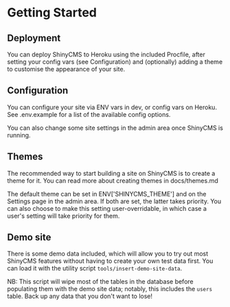 # Getting Started

## Deployment

You can deploy ShinyCMS to Heroku using the included Procfile, after setting
your config vars (see Configuration) and (optionally) adding a theme to
customise the appearance of your site.


## Configuration

You can configure your site via ENV vars in dev, or config vars on Heroku. See
.env.example for a list of the available config options.

You can also change some site settings in the admin area once ShinyCMS is
running.


## Themes

The recommended way to start building a site on ShinyCMS is to create a theme
for it. You can read more about creating themes in docs/themes.md

The default theme can be set in ENV['SHINYCMS_THEME'] and on the Settings page
in the admin area. If both are set, the latter takes priority. You can also
choose to make this setting user-overridable, in which case a user's setting
will take priority for them.


## Demo site

There is some demo data included, which will allow you to try out most ShinyCMS
features without having to create your own test data first. You can load it with
the utility script `tools/insert-demo-site-data`.

NB: This script will wipe most of the tables in the database before populating
them with the demo site data; notably, this includes the `users` table. Back up
any data that you don't want to lose!
